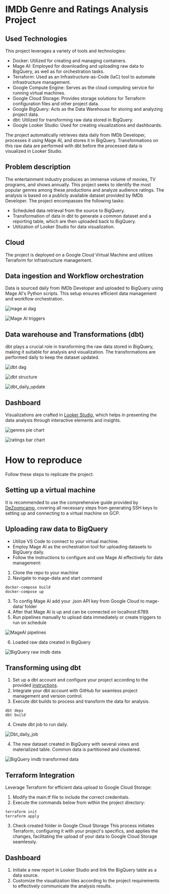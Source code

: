 # IMDb Genre and Ratings Analysis Project

## Used Technologies

This project leverages a variety of tools and technologies:

* Docker: Utilized for creating and managing containers.
* Mage AI: Employed for downloading and uploading raw data to BigQuery, as well as for orchestration tasks.
* Terraform: Used as an Infrastructure-as-Code (IaC) tool to automate infrastructure management.
* Google Compute Engine: Serves as the cloud computing service for running virtual machines.
* Google Cloud Storage: Provides storage solutions for Terraform configuration files and other project data.
* Google BigQuery: Acts as the Data Warehouse for storing and analyzing project data.
* dbt: Utilized for transforming raw data stored in BigQuery.
* Google Looker Studio: Used for creating visualizations and dashboards.

The project automatically retrieves data daily from IMDb Developer, processes it using Mage AI, and stores it in BigQuery. Transformations on this raw data are performed with dbt before the processed data is visualized in Looker Studio.

## Problem description

The entertainment industry produces an immense volume of movies, TV programs, and shows annually. This project seeks to identify the most popular genres among these productions and analyze audience ratings. The analysis is based on a publicly available dataset provided by IMDb Developer. The project encompasses the following tasks:

* Scheduled data retrieval from the source to BigQuery.
* Transformation of data in dbt to generate a common dataset and a reporting table, which are then uploaded back to BigQuery.
* Utilization of Looker Studio for data visualization.


## Cloud

The project is deployed on a Google Cloud Virtual Machine and utilizes Terraform for infrastructure management.

## Data ingestion and Workflow orchestration

Data is sourced daily from IMDb Developer and uploaded to BigQuery using Mage AI's Python scripts. This setup ensures efficient data management and workflow orchestration.

![mage ai dag](images/mage_ai_dag.png)

![Mage AI triggers](images/mage_ai_triggers.png)

## Data warehouse and Transformations (dbt)

dbt plays a crucial role in transforming the raw data stored in BigQuery, making it suitable for analysis and visualization. The transformations are performed daily to keep the dataset updated.

![dbt dag](images/dbt_dag.png)

![dbt structure](images/dbt_structure.png)

![dbt_daily_update](images/dbt_daily_update.png)

## Dashboard

Visualizations are crafted in [Looker Studio](https://lookerstudio.google.com/s/nu3J2_MRPqQ), which helps in presenting the data analysis through interactive elements and insights.

![genres pie chart](images/looker_pie_chart_tile.png)

![ratings bar chart](images/looker_bar_chart_tile.png)

# How to reproduce

Follow these steps to replicate the project:

## Setting up a virtual machine

It is recommended to use the comprehensive guide provided by [DeZoomcamp](https://www.youtube.com/watch?v=ae-CV2KfoN0&list=PL3MmuxUbc_hJed7dXYoJw8DoCuVHhGEQb&index=15), covering all necessary steps from generating SSH keys to setting up and connecting to a virtual machine on GCP.

## Uploading raw data to BigQuery

* Utilize VS Code to connect to your virtual machine.
* Employ Mage AI as the orchestration tool for uploading datasets to BigQuery daily.
* Follow the instructions to configure and use Mage AI effectively for data management:

1. Clone the repo to your machine
2. Navigate to mage-data and start command 
```
docker-compose build
docker-compose up
```
3. To config Mage AI add your .json API key from Google Cloud to mage-data/ folder
4. After that Mage AI is up and can be connected on localhost:6789.
5. Run pipelines manually to upload data immediately or create triggers to run on schedule

![MageAI pipelines](images/mage_ai_pipelines.png)

6. Loaded raw data created in BigQuery

![BigQuery raw imdb data](images/imdb_raw_data.png)

## Transforming using dbt

1. Set up a dbt account and configure your project according to the provided [instructions](https://github.com/DataTalksClub/data-engineering-zoomcamp/blob/main/04-analytics-engineering/dbt_cloud_setup.md).
2. Integrate your dbt account with GitHub for seamless project management and version control.
3. Execute dbt builds to process and transform the data for analysis.
```
dbt deps
dbt build
```
4. Create dbt job to run daily.

![Dbt_daily_job](images/dbt_daily_job.png)

4. The new dataset created in BigQuery with several views and materialized table. Common data is partitioned and clustered.

![BigQuery imdb transformed data](images/imdb_dbt.png)

## Terraform Integration

Leverage Terraform for efficient data upload to Google Cloud Storage:

1. Modify the main.tf file to include the correct credentials.
2. Execute the commands below from within the project directory:
```
terraform init
terraform apply
```
3. Check created folder in Google Cloud Storage
This process initiates Terraform, configuring it with your project's specifics, and applies the changes, facilitating the upload of your data to Google Cloud Storage seamlessly.

## Dashboard

1. Initiate a new report in Looker Studio and link the BigQuery table as a data source.
2. Customize the visualization tiles according to the project requirements to effectively communicate the analysis results.
